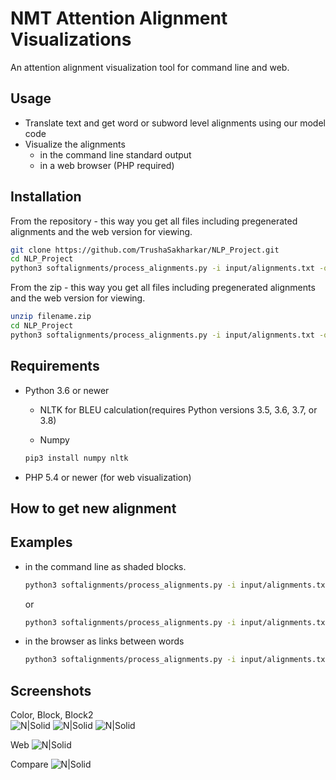 # NMT Attention Alignment Visualizations
An attention alignment visualization tool for command line and web. 

Usage
---------

  - Translate text and get word or subword level alignments using our model code
  - Visualize the alignments
    - in the command line standard output
    - in a web browser (PHP required)

Installation
---------

From the repository - this way you get all files including pregenerated alignments and the web version for viewing.
```bash
git clone https://github.com/TrushaSakharkar/NLP_Project.git
cd NLP_Project
python3 softalignments/process_alignments.py -i input/alignments.txt -o color/web
```

From the zip - this way you get all files including pregenerated alignments and the web version for viewing.
```bash
unzip filename.zip
cd NLP_Project
python3 softalignments/process_alignments.py -i input/alignments.txt -o color/web
```

Requirements
---------

* Python 3.6 or newer

    * NLTK for BLEU calculation(requires Python versions 3.5, 3.6, 3.7, or 3.8)
	
	* Numpy
	
	```bash
	pip3 install numpy nltk
	```

* PHP 5.4 or newer (for web visualization)

How to get new alignment
---------

	
		
	
Examples
---------

  - in the command line as shaded blocks. 
	```sh
	python3 softalignments/process_alignments.py -i input/alignments.txt -o color
	```
	
	  or
	```sh
	python3 softalignments/process_alignments.py -i input/alignments.txt -o block2
	```
		
  - in the browser as links between words
	
	```sh
	python3 softalignments/process_alignments.py -i input/alignments.txt -o web
	```

Screenshots
---------
Color, Block, Block2  
![N|Solid](https://github.com/M4t1ss/sAliViz/blob/master/assets/Screenshots/colorAlignments.PNG?raw=true) ![N|Solid](https://github.com/M4t1ss/sAliViz/blob/master/assets/Screenshots/blockAlignments.PNG?raw=true) ![N|Solid](https://github.com/M4t1ss/sAliViz/blob/master/assets/Screenshots/block2.png?raw=true) 

Web
![N|Solid](https://github.com/M4t1ss/sAliViz/blob/master/assets/Screenshots/webAlignments.PNG?raw=true)

Compare
![N|Solid](https://github.com/M4t1ss/sAliViz/blob/master/assets/Screenshots/webCompare.png?raw=true)
